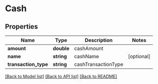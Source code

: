 # Cash

## Properties
Name | Type | Description | Notes
------------ | ------------- | ------------- | -------------
**amount** | **double** | cashAmount | 
**name** | **string** | cashName | [optional] 
**transaction_type** | **string** | cashTransactionType | 

[[Back to Model list]](../README.md#documentation-for-models) [[Back to API list]](../README.md#documentation-for-api-endpoints) [[Back to README]](../README.md)


